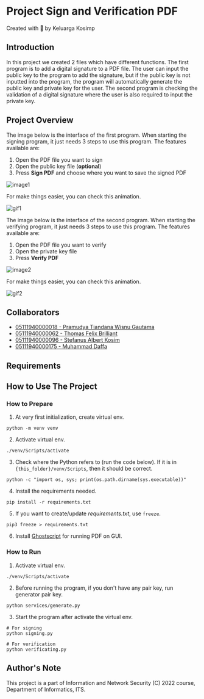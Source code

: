 # Project Sign and Verification PDF

Created with :gift_heart: by Keluarga Kosimp

## Introduction
In this project we created 2 files which have different functions. The first program is to add a digital signature to a PDF file. The user can input the public key to the program to add the signature, but if the public key is not inputted into the program, the program will automatically generate the public key and private key for the user. The second program is checking the validation of a digital signature where the user is also required to input the private key.

## Project Overview

The image below is the interface of the first program. When starting the signing program, it just needs 3 steps to use this program. The features available are:
  1. Open the PDF file you want to sign
  2. Open the public key file (**optional**)
  3. Press **Sign PDF** and choose where you want to save the signed PDF

![image1](image1)

For make things easier, you can check this animation.

![gif1](gif1)

The image below is the interface of the second program. When starting the verifying program, it just needs 3 steps to use this program. The features available are:
  1. Open the PDF file you want to verify
  2. Open the private key file
  3. Press **Verify PDF**

![image2](image2)

For make things easier, you can check this animation.

![gif2](gif2)

## Collaborators

- [05111940000018 - Pramudya Tiandana Wisnu Gautama](https://github.com/wisnupramoedya)
- [05111940000062 - Thomas Felix Brilliant](https://github.com/ThomasFel)
- [05111940000096 - Stefanus Albert Kosim](https://github.com/yanzkosim)
- [05111940000175 - Muhammad Daffa](https://github.com/daffainfo)

## Requirements

## How to Use The Project

### How to Prepare

1. At very first initialization, create virtual env.

```
python -m venv venv
```

2. Activate virtual env.

```
./venv/Scripts/activate
```

3. Check where the Python refers to (run the code below). If it is in `{this_folder}/venv/Scripts`, then it should be correct.

```
python -c "import os, sys; print(os.path.dirname(sys.executable))"
```

4. Install the requirements needed.

```
pip install -r requirements.txt
```

5. If you want to create/update _requirements.txt_, use `freeze`.

```
pip3 freeze > requirements.txt
```

6. Install [Ghostscript](https://ghostscript.com/releases/gsdnld.html) for running PDF on GUI.

### How to Run

1. Activate virtual env.

```
./venv/Scripts/activate
```

2. Before running the program, if you don't have any pair key, run generator pair key.
```
python services/generate.py
```

3. Start the program after activate the virtual env.

```
# For signing
python signing.py

# For verification
python verificating.py
```

## Author's Note

This project is a part of Information and Network Security (C) 2022 course, Department of Informatics, ITS.
